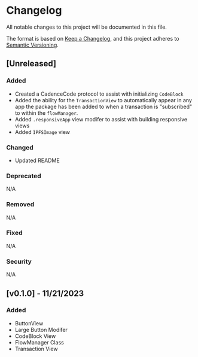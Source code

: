 # Changelog

All notable changes to this project will be documented in this file.

The format is based on [Keep a Changelog](https://keepachangelog.com/en/1.0.0/),
and this project adheres to [Semantic Versioning](https://semver.org/spec/v2.0.0.html).

## [Unreleased]

### Added

- Created a CadenceCode protocol to assist with initializing `CodeBlock`
- Added the ability for the `TransactionView` to automatically appear in any app the package has been added to when a transaction is "subscribed" to within the `flowManager`.
- Added `.responsiveApp` view modifer to assist with building responsive views
- Added `IPFSImage` view

### Changed

- Updated README

### Deprecated

N/A

### Removed

N/A

### Fixed

N/A

### Security

N/A

## [v0.1.0] - 11/21/2023

### Added

- ButtonView
- Large Button Modifer
- CodeBlock View
- FlowManager Class
- Transaction View
